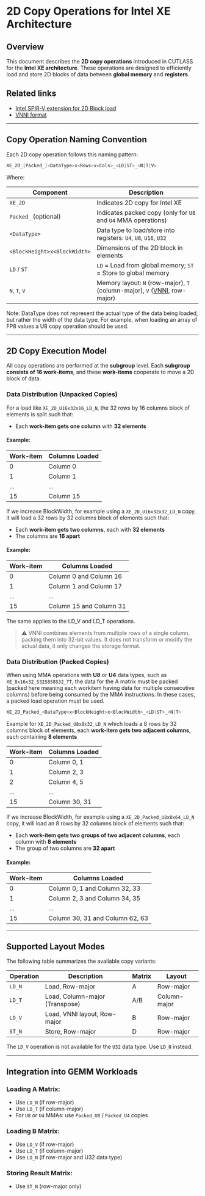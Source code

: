 # 2D Copy Operations for Intel XE Architecture

## Overview

This document describes the **2D copy operations** introduced in CUTLASS for the **Intel XE architecture**.
These operations are designed to efficiently load and store 2D blocks of data between
**global memory** and **registers**. 

## Related links

* [ Intel SPIR-V extension for 2D Block load ][spirv-format]
* [ VNNI format ][vnni-format-link]

[spirv-format]: https://github.khronos.org/SPIRV-Registry/extensions/INTEL/SPV_INTEL_2d_block_io.html
[vnni-format-link]: https://github.com/intel/llvm/blob/sycl/sycl/doc/extensions/experimental/sycl_ext_matrix/sycl_ext_intel_matrix.asciidoc#packed-layout-format

---

## Copy Operation Naming Convention

Each 2D copy operation follows this naming pattern:

```c++
XE_2D_[Packed_]<DataType>x<Rows>x<Cols>_<LD|ST>_<N|T|V>
```

Where: 

| Component            | Description                                                               |
|----------------------|---------------------------------------------------------------------------|
| `XE_2D`              | Indicates 2D copy for Intel XE                                            |
| `Packed_` (optional) | Indicates packed copy (only for `U8` and `U4` MMA operations)             |
| `<DataType>`         | Data type to load/store into registers: `U4`, `U8`, `U16`, `U32`          |
| `<BlockHeight>x<BlockWidth>`      | Dimensions of the 2D block in elements                                    |
| `LD` / `ST`          | `LD` = Load from global memory; `ST` = Store to global memory             |
| `N`, `T`, `V`        | Memory layout: `N` (row-major), `T` (column-major), `V` ([VNNI][vnni-format-link], row-major) |

Note: DataType does not represent the actual type of the data being loaded, but rather the width of the data type.
For example, when loading an array of FP8 values a U8 copy operation should be used. 

---

## 2D Copy Execution Model

All copy operations are performed at the **subgroup** level. Each **subgroup consists of 16 work-items**, 
and these **work-items** cooperate to move a 2D block of data.

### Data Distribution (Unpacked Copies)

For a load like `XE_2D_U16x32x16_LD_N`, the 32 rows by 16 columns block of elements is split such that:

- Each **work-item gets one column** with **32 elements**

#### Example:
| Work-item | Columns Loaded |
|-----------|----------------|
| 0         | Column 0       |
| 1         | Column 1       |
| ...       | ...            |
| 15        | Column 15      |

If we increase BlockWidth, for example using a `XE_2D_U16x32x32_LD_N` copy,
it will load a 32 rows by 32 columns block of elements such that:

- Each **work-item gets two columns**, each with **32 elements**
- The columns are **16 apart**

#### Example:
| Work-item | Columns Loaded          |
|-----------|-------------------------|
| 0         | Column 0 and Column 16  |
| 1         | Column 1 and Column 17  |
| ...       | ...                     |
| 15        | Column 15 and Column 31 |

The same applies to the LD_V and LD_T operations.

> ⚠️ VNNI combines elements from multiple rows of a single column, packing them into 32-bit values.
It does not transform or modify the actual data, it only changes the storage format. 

### Data Distribution (Packed Copies)

When using MMA operations with **U8** or **U4** data types, such as `XE_8x16x32_S32S8S8S32_TT`, 
the data for the A matrix must be packed (packed here meaning each workitem having data for 
multiple consecutive columns) before being consumed by the MMA instructions. In these cases, 
a packed load operation must be used.

```c++
XE_2D_Packed_<DataType>x<BlockHeight>x<BlockWidth>_<LD|ST>_<N|T>
```
Example for `XE_2D_Packed_U8x8x32_LD_N` which loads a 8 rows by 32 columns block of elements, 
each **work-item gets two adjacent columns**, each containing **8 elements**

| Work-item | Columns Loaded |
|-----------|----------------|
| 0         | Column 0, 1    |
| 1         | Column 2, 3    |
| 2         | Column 4, 5    |
| ...       | ...            |
| 15        | Column 30, 31  |

If we increase BlockWidth, for example using a `XE_2D_Packed_U8x8x64_LD_N` copy,
it will load an 8 rows by 32 columns block of elements such that:

- Each **work-item gets two groups of two adjacent columns**, each column with **8 elements**
- The group of two columns are **32 apart**

#### Example:
| Work-item | Columns Loaded                  |
|-----------|---------------------------------|
| 0         | Column 0, 1 and Column 32, 33   |
| 1         | Column 2, 3 and Column 34, 35   |
| ...       | ...                             |
| 15        | Column 30, 31 and Column 62, 63 |

---

## Supported Layout Modes

The following table summarizes the available copy variants:

| Operation  | Description                    | Matrix | Layout       | 
|------------|--------------------------------|--------|--------------|
| `LD_N`     | Load, Row-major                | A      | Row-major    |
| `LD_T`     | Load, Column-major (Transpose) | A/B    | Column-major |
| `LD_V`     | Load, VNNI layout, Row-major   | B      | Row-major    |
| `ST_N`     | Store, Row-major               | D      | Row-major    |

The `LD_V` operation is not available for the `U32` data type. Use `LD_N` instead. 

---

## Integration into GEMM Workloads

### Loading A Matrix:
- Use `LD_N` (if row-major)
- Use `LD_T` (if column-major)
- For `U8` or `U4` MMAs: use `Packed_U8` / `Packed_U4` copies

### Loading B Matrix:
- Use `LD_V` (if row-major)
- Use `LD_T` (if column-major)
- Use `LD_N` (if row-major and U32 data type)

### Storing Result Matrix:
- Use `ST_N` (row-major only)

